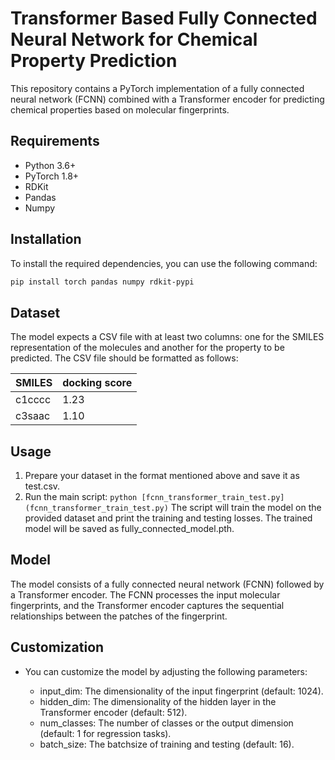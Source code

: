 # Transformer Based Fully Connected Neural Network for Chemical Property Prediction
This repository contains a PyTorch implementation of a fully connected neural network (FCNN) combined with a Transformer encoder for predicting chemical properties based on molecular fingerprints.
## Requirements
* Python 3.6+
* PyTorch 1.8+
* RDKit
* Pandas
* Numpy
## Installation


To install the required dependencies, you can use the following command:

```bash
pip install torch pandas numpy rdkit-pypi
```
## Dataset
The model expects a CSV file with at least two columns: one for the SMILES representation of the molecules and another for the property to be predicted. The CSV file should be formatted as follows:

| SMILES  | docking score |
|---------|---------------|
| c1cccc  | 1.23          |
| c3saac  | 1.10          |

## Usage
1. Prepare your dataset in the format mentioned above and save it as test.csv.
2. Run the main script:
```python [fcnn_transformer_train_test.py](fcnn_transformer_train_test.py)```
The script will train the model on the provided dataset and print the training and testing losses. The trained model will be saved as fully_connected_model.pth.
## Model
The model consists of a fully connected neural network (FCNN) followed by a Transformer encoder. The FCNN processes the input molecular fingerprints, and the Transformer encoder captures the sequential relationships between the patches of the fingerprint.
## Customization
- You can customize the model by adjusting the following parameters:

  - input_dim: The dimensionality of the input fingerprint (default: 1024).
  - hidden_dim: The dimensionality of the hidden layer in the Transformer encoder (default: 512).
  - num_classes: The number of classes or the output dimension (default: 1 for regression tasks).
  - batch_size: The batchsize of training and testing (default: 16).

